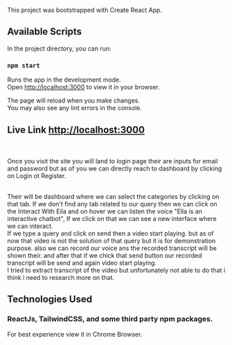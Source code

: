  

This project was bootstrapped with Create React App.

## Available Scripts

In the project directory, you can run:

### `npm start`

Runs the app in the development mode.\
Open [http://localhost:3000](http://localhost:3000) to view it in your browser.

The page will reload when you make changes.\
You may also see any lint errors in the console.


## Live Link [http://localhost:3000](http://localhost:3000)
 

<br><br>
 Once you visit the site you will land to login page their are inputs for email and password but as of you we can directly reach to dashboard by clicking on Login ot Register.

 <br>
 Their will be dashboard where we can select the categories by clicking on that tab. If we don't find any tab related to our query then we can click on the   Interact With Eila  and on hover we can listen the voice "Ella is an 
interactive chatbot", If we click on that we can see a new interface where we can interact. 

 <br>
 If we type a query and click on send then a video start playing. but as of now that video is not the solution of that query but it is for demonstration purpose. also we can record our voice ans the recorded transcript will be shown their. and after that if we chick that send button our recorded transcript will be send and again video start playing.


<br>
I tried to extract transcript of the video but unfortunately not able to do that i think i need to research more on that.

<br>

## Technologies Used

### ReactJs, TailwindCSS, and some third party npm packages.



For best experience view it in Chrome Browser.
